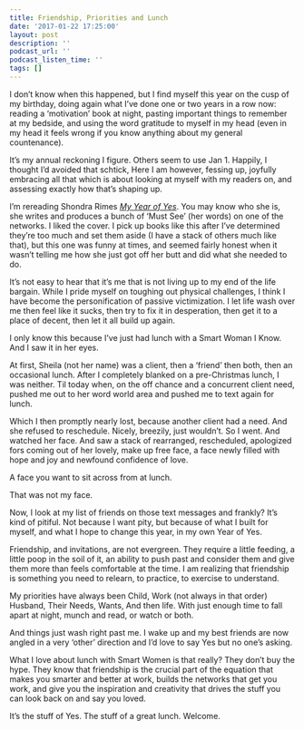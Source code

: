 ```yaml
---
title: Friendship, Priorities and Lunch
date: '2017-01-22 17:25:00'
layout: post
description: ''
podcast_url: ''
podcast_listen_time: ''
tags: []
---
```

I don’t know when this happened, but I find myself this year on the cusp of my birthday, doing again what I’ve done one or two years in a row now: reading a ‘motivation’ book at night, pasting important things to remember at my bedside, and using the word gratitude to myself in my head (even in my head it feels wrong if you know anything about my general countenance).

It’s my annual reckoning I figure. Others seem to use Jan 1\. Happily, I thought I’d avoided that schtick, Here I am however, fessing up, joyfully embracing all that which is about looking at myself with my readers on, and assessing exactly how that’s shaping up.

I’m rereading Shondra Rimes <u>_My Year of Yes_</u>. You may know who she is, she writes and produces a bunch of ‘Must See’ (her words) on one of the networks. I liked the cover. I pick up books like this after I’ve determined they’re too much and set them aside (I have a stack of others much like that), but this one was funny at times, and seemed fairly honest when it wasn’t telling me how she just got off her butt and did what she needed to do.

It’s not easy to hear that it’s me that is not living up to my end of the life bargain. While I pride myself on toughing out physical challenges, I think I have become the personification of passive victimization. I let life wash over me then feel like it sucks, then try to fix it in desperation, then get it to a place of decent, then let it all build up again.

I only know this because I’ve just had lunch with a Smart Woman I Know. And I saw it in her eyes.

At first, Sheila (not her name) was a client, then a ‘friend’ then both, then an occasional lunch. After I completely blanked on a pre-Christmas lunch, I was neither. Til today when, on the off chance and a concurrent client need, pushed me out to her word world area and pushed me to text again for lunch.

Which I then promptly nearly lost, because another client had a need. And she refused to reschedule. Nicely, breezily, just wouldn’t. So I went. And watched her face. And saw a stack of rearranged, rescheduled, apologized fors coming out of her lovely, make up free face, a face newly filled with hope and joy and newfound confidence of love.

A face you want to sit across from at lunch.

That was not my face.

Now, I look at my list of friends on those text messages and frankly? It’s kind of pitiful. Not because I want pity, but because of what I built for myself, and what I hope to change this year, in my own Year of Yes.

Friendship, and invitations, are not evergreen. They require a little feeding, a little poop in the soil of it, an ability to push past and consider them and give them more than feels comfortable at the time. I am realizing that friendship is something you need to relearn, to practice, to exercise to understand.

My priorities have always been Child, Work (not always in that order) Husband, Their Needs, Wants, And then life. With just enough time to fall apart at night, munch and read, or watch or both.

And things just wash right past me. I wake up and my best friends are now angled in a very ‘other’ direction and I’d love to say Yes but no one’s asking.

What I love about lunch with Smart Women is that really? They don’t buy the hype. They know that friendship is the crucial part of the equation that makes you smarter and better at work, builds the networks that get you work, and give you the inspiration and creativity that drives the stuff you can look back on and say you loved.

It’s the stuff of Yes. The stuff of a great lunch. Welcome.